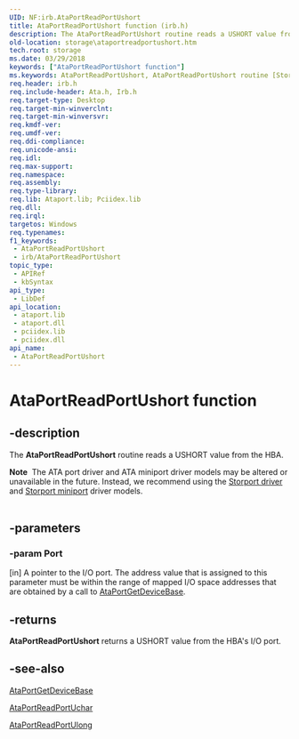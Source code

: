 ```yaml
---
UID: NF:irb.AtaPortReadPortUshort
title: AtaPortReadPortUshort function (irb.h)
description: The AtaPortReadPortUshort routine reads a USHORT value from the HBA.Note  The ATA port driver and ATA miniport driver models may be altered or unavailable in the future.
old-location: storage\ataportreadportushort.htm
tech.root: storage
ms.date: 03/29/2018
keywords: ["AtaPortReadPortUshort function"]
ms.keywords: AtaPortReadPortUshort, AtaPortReadPortUshort routine [Storage Devices], atartns_935ac51b-c226-48d2-acf0-ae1cfe5bfd60.xml, irb/AtaPortReadPortUshort, storage.ataportreadportushort
req.header: irb.h
req.include-header: Ata.h, Irb.h
req.target-type: Desktop
req.target-min-winverclnt: 
req.target-min-winversvr: 
req.kmdf-ver: 
req.umdf-ver: 
req.ddi-compliance: 
req.unicode-ansi: 
req.idl: 
req.max-support: 
req.namespace: 
req.assembly: 
req.type-library: 
req.lib: Ataport.lib; Pciidex.lib
req.dll: 
req.irql: 
targetos: Windows
req.typenames: 
f1_keywords:
 - AtaPortReadPortUshort
 - irb/AtaPortReadPortUshort
topic_type:
 - APIRef
 - kbSyntax
api_type:
 - LibDef
api_location:
 - ataport.lib
 - ataport.dll
 - pciidex.lib
 - pciidex.dll
api_name:
 - AtaPortReadPortUshort
---
```


# AtaPortReadPortUshort function


## -description

The <b>AtaPortReadPortUshort</b> routine reads a USHORT value from the HBA.
<div class="alert"><b>Note</b>  The ATA port driver and ATA miniport driver models may be altered or unavailable in the future. Instead, we recommend using the <a href="/windows-hardware/drivers/storage/storport-driver">Storport driver</a> and <a href="/windows-hardware/drivers/storage/storport-miniport-drivers">Storport miniport</a> driver models.</div><div> </div>

## -parameters

### -param Port 

[in]
A pointer to the I/O port. The address value that is assigned to this parameter must be within the range of mapped I/O space addresses that are obtained by a call to <a href="/windows-hardware/drivers/ddi/irb/nf-irb-ataportgetdevicebase">AtaPortGetDeviceBase</a>.

## -returns

<b>AtaPortReadPortUshort</b> returns a USHORT value from the HBA's I/O port.

## -see-also

<a href="/windows-hardware/drivers/ddi/irb/nf-irb-ataportgetdevicebase">AtaPortGetDeviceBase</a>



<a href="/windows-hardware/drivers/ddi/irb/nf-irb-ataportreadportuchar">AtaPortReadPortUchar</a>



<a href="/windows-hardware/drivers/ddi/irb/nf-irb-ataportreadportulong">AtaPortReadPortUlong</a>
